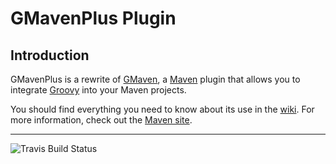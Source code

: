 # GMavenPlus Plugin #

## Introduction ##
GMavenPlus is a rewrite of [GMaven](https://github.com/groovy/gmaven), a [Maven](http://maven.apache.org/) plugin that allows you to integrate [Groovy](http://groovy-lang.org/) into your Maven projects.

You should find everything you need to know about its use in the [wiki](https://github.com/groovy/GMavenPlus/wiki).  For more information, check out the [Maven site](http://groovy.github.io/GMavenPlus/index.html).

---
![Travis Build Status](https://travis-ci.org/groovy/GMavenPlus.svg?branch=master)
